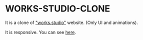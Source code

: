 <h1>WORKS-STUDIO-CLONE</h1>

<p>It is a clone of <a href="https://works.studio/">"works.studio"</a> website. (Only UI and animations).</p>
<p>It is responsive. You can see <a href="https://nitya-prakash.github.io/works-studio-clone/">here</a>.</p>
